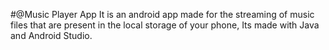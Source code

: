 #@Music Player App
It is an android app made for the streaming of music files that are present in the local storage of your phone, Its made with Java and Android Studio.
